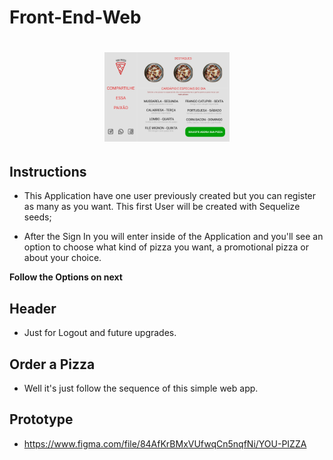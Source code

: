# Front-End-Web

<h1 align="center">
    <img alt="DevRadar" src="./src/assets/Home.png" width="200px" />
</h1>

## Instructions

- This Application have one user previously created but you can register as many as you want. This first User will be created with Sequelize seeds;

- After the Sign In you will enter inside of the Application and you'll see an option to choose what kind of pizza you want, a promotional pizza or about your choice.

**Follow the Options on next**

## Header

- Just for Logout and future upgrades.

## Order a Pizza

- Well it's just follow the sequence of this simple web app.

## Prototype

- https://www.figma.com/file/84AfKrBMxVUfwqCn5nqfNi/YOU-PIZZA

